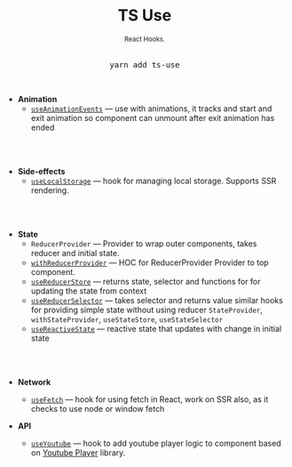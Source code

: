 <div align="center">
  <h1>
    TS Use
  </h1>
  <sup>
    React Hooks</a>.</em>
  </sup>
  <br />
  <br />
  <pre>yarn add ts-use</a></pre>
  <br />
</div>


- **Animation**
  - [`useAnimationEvents`](./src/example/useAnimation/index.tsx) &mdash; use with animations, it tracks and start and exit animation so component can unmount after exit animation has ended
<br/>
<br/>

- **Side-effects**
  - [`useLocalStorage`](./src/example/localStorage/index.tsx) &mdash; hook for managing local storage. Supports SSR rendering.
<br/>
<br/>

- **State**
  - `ReducerProvider` &mdash; Provider to wrap outer components, takes reducer and initial state.
  - [`withReducerProvider`](./src/example/useStore/index.tsx) &mdash; HOC for ReducerProvider Provider to top component.
  - [`useReducerStore`](./src/example/useStore/index.tsx) &mdash; returns state, selector and functions for for updating the state from context 
  - [`useReducerSelector`](./src/example/useStore/index.tsx) &mdash; takes selector and returns value
  similar hooks for providing simple state without using reducer
  `StateProvider`, `withStateProvider`, `useStateStore`, `useStateSelector`
  - [`useReactiveState`](./src/example/useState/index.ts) &mdash; reactive state that updates with change in initial state
<br/>
<br/>

- **Network**
  - [`useFetch`](./src/example/useFetch/index.tsx) &mdash; hook for using fetch in React, work on SSR also, as it checks to use node or window fetch

- **API**
  - [`useYoutube`](./src/example/useYoutube/index.tsx) &mdash; hook to add youtube player logic to component based on [Youtube Player](youtube-player) library.